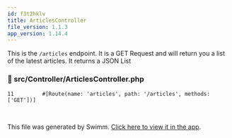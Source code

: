 ```yaml
---
id: f3t2hklv
title: ArticlesController
file_version: 1.1.3
app_version: 1.14.4
---
```


This is the `/articles` endpoint. It is a GET Request and will return you a list of the latest articles. It returns a JSON List
<!-- NOTE-swimm-snippet: the lines below link your snippet to Swimm -->
### 📄 src/Controller/ArticlesController.php
```hack
11         #[Route(name: 'articles', path: '/articles', methods: ['GET'])]
```

<br/>

This file was generated by Swimm. [Click here to view it in the app](https://app.swimm.io/repos/Z2l0aHViJTNBJTNBc3ltZm9ueS1kb2NrZXIlM0ElM0FIdXNzYW05Mg==/docs/f3t2hklv).
